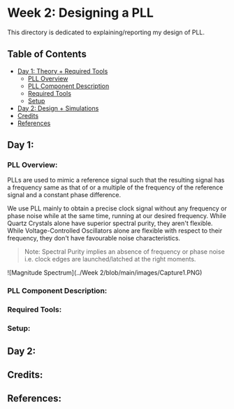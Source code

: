 # Week 2: Designing a PLL
This directory is dedicated to explaining/reporting my design of PLL.

## Table of Contents
* [Day 1: Theory + Required Tools](https://github.com/harishMadhavan1010/RISC-V-based-SOC/blob/main/Week%202/README.md#day-1)
  - [PLL Overview](https://github.com/harishMadhavan1010/RISC-V-based-SOC/blob/main/Week%202/README.md#pll-overview)
  - [PLL Component Description](https://github.com/harishMadhavan1010/RISC-V-based-SOC/blob/main/Week%202/README.md#pll-component-description)
  - [Required Tools](https://github.com/harishMadhavan1010/RISC-V-based-SOC/blob/main/Week%202/README.md#required-tools)
  - [Setup](https://github.com/harishMadhavan1010/RISC-V-based-SOC/blob/main/Week%202/README.md#setup)
* [Day 2: Design + Simulations](https://github.com/harishMadhavan1010/RISC-V-based-SOC/blob/main/Week%202/README.md#day-2)
* [Credits](https://github.com/harishMadhavan1010/RISC-V-based-SOC/blob/main/Week%202/README.md#credits)
* [References](https://github.com/harishMadhavan1010/RISC-V-based-SOC/blob/main/Week%202/README.md#references)

## Day 1:
  ### PLL Overview:
  PLLs are used to mimic a reference signal such that the resulting signal has a frequency same as that of or a multiple of the frequency of the reference signal and a constant phase difference.
    
  We use PLL mainly to obtain a precise clock signal without any frequency or phase noise while at the same time, running at our desired frequency. While Quartz Crystals alone have superior spectral purity, they aren't flexible. While Voltage-Controlled Oscillators alone are flexible with respect to their frequency, they don't have favourable noise characteristics. 
    
 > Note: Spectral Purity implies an absence of frequency or phase noise i.e. clock edges are launched/latched at the right moments.
 
 ![Magnitude Spectrum](../Week 2/blob/main/images/Capture1.PNG)
    
  ### PLL Component Description:
  
  ### Required Tools:
  
  ### Setup:
  

## Day 2:


## Credits:


## References:

